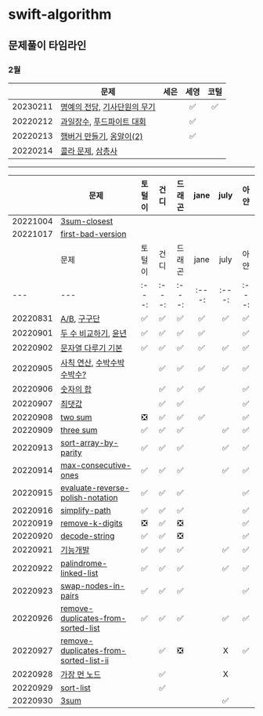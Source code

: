 # swift-algorithm

## 문제풀이 타임라인
### 2월 
|  | 문제 | 세은 | 세영 | 코털 |
| --- | --- |:---:|:---:|:---:|
| 20230211 | [명예의 전당](https://school.programmers.co.kr/learn/courses/30/lessons/138477), [기사단원의 무기](https://school.programmers.co.kr/learn/courses/30/lessons/136798) |  | ✅ | ✅ | 
| 20220212 | [과일장수](https://school.programmers.co.kr/learn/courses/30/lessons/135808), [푸드파이트 대회](https://school.programmers.co.kr/learn/courses/30/lessons/134240) |  | ✅ |  | 
| 20220213 | [햄버거 만들기](https://school.programmers.co.kr/learn/courses/30/lessons/133502), [옹알이(2)](https://school.programmers.co.kr/learn/courses/30/lessons/133499) |  | ✅ |  | 
| 20220214 | [콜라 문제](https://school.programmers.co.kr/learn/courses/30/lessons/132267), [삼총사](https://school.programmers.co.kr/learn/courses/30/lessons/131705) |  |  |  | 


---

|  | 문제 | 토털이 | 건디 | 드래곤 | jane | july | 아얀 |
| --- | --- |:---:|:---:|:---:|:---:|:---:|:---:|
| 20221004 | [3sum-closest](https://leetcode.com/problems/3sum-closest/) |  |  |  |  |  |  |
| 20221017 | [first-bad-version](https://leetcode.com/problems/first-bad-version/) |  |  |  |  |  |  |
|  | 문제 | 토털이 | 건디 | 드래곤 | jane | july | 아얀 |
| --- | --- |:---:|:---:|:---:|:---:|:---:|:---:|
| 20220831 | [A/B](https://www.acmicpc.net/problem/1008), [구구단](https://www.acmicpc.net/problem/2739) | ✅ | ✅ | ✅ | ✅ | ✅ | ✅ |
| 20220901 | [두 수 비교하기](https://www.acmicpc.net/problem/1330), [윤년](https://www.acmicpc.net/problem/2753) | ✅ | ✅ | ✅ | ✅ |  | ✅ |
| 20220902 | [문자열 다루기 기본](https://school.programmers.co.kr/learn/courses/30/lessons/12918) | ✅ | ✅ | ✅ | ✅ | ✅ | ✅ |
| 20220905 | [사칙 연산](https://www.acmicpc.net/problem/10869), [수박수박수박수?](https://school.programmers.co.kr/learn/courses/30/lessons/12922) |  | ✅ | ✅ | ✅ | ✅ | ✅ |
| 20220906 | [숫자의 합](https://www.acmicpc.net/problem/11720) |  | ✅ | ✅ | ✅ |  | ✅ |
| 20220907 | [최댓값](https://www.acmicpc.net/problem/2562) |  | ✅ | ✅ |  |  | ✅ |
| 20220908 | [two sum](https://leetcode.com/problems/two-sum/) | ❎ | ✅ | ✅ | ✅ |  | ✅ |
| 20220909 | [three sum](https://leetcode.com/problems/3sum/) | ✅ | ✅ | ✅ |  | ✅ |  ✅ |
| 20220913 | [sort-array-by-parity](https://leetcode.com/problems/sort-array-by-parity/) | ✅ | ✅ | ✅ |  | ✅ |  ✅ |
| 20220914 | [max-consecutive-ones](https://leetcode.com/problems/max-consecutive-ones/) | ✅ | ✅ | ✅ |  | ✅ |  ✅|
| 20220915 | [evaluate-reverse-polish-notation](https://leetcode.com/problems/evaluate-reverse-polish-notation/)| ✅ | ✅ | ✅ |  |  |  ✅|
| 20220916 | [simplify-path](https://leetcode.com/problems/simplify-path/) | ✅ | ✅ | ✅ |  |  |  ✅|
| 20220919 | [remove-k-digits](https://leetcode.com/problems/remove-k-digits/) | ❎ | ✅ | ❎ |  |  |✅ |
| 20220920 | [decode-string](https://leetcode.com/problems/decode-string/) | ✅ | ✅ | ❎ |  |  | ✅ |
| 20220921 | [기능개발](https://school.programmers.co.kr/learn/courses/30/lessons/42586) | ✅ | ✅ | ✅ |  | ✅ |✅ |
| 20220922 | [palindrome-linked-list](https://leetcode.com/problems/palindrome-linked-list/) | ✅ | ✅ | ✅ |  |✅  | ✅ |
| 20220923 | [swap-nodes-in-pairs](https://leetcode.com/problems/swap-nodes-in-pairs/) | ✅ | ✅ | ✅ |  |  | ✅ |
| 20220926 | [remove-duplicates-from-sorted-list](https://leetcode.com/problems/remove-duplicates-from-sorted-list/) | ✅ | ✅ | ✅ |  |  ✅ | ✅ |
| 20220927 | [remove-duplicates-from-sorted-list-ii](https://leetcode.com/problems/remove-duplicates-from-sorted-list-ii/) |  | ✅ | ❎ |  | X | ✅ |
| 20220928 | [가장 먼 노드](https://school.programmers.co.kr/learn/courses/30/lessons/49189) |  | ✅ |  |  | X |  |
| 20220929 | [sort-list](https://leetcode.com/problems/sort-list/) |  | ✅ |  |  |  |  |
| 20220930 | [3sum](https://leetcode.com/problems/3sum/) |  |  |  |  |✅  |  |
